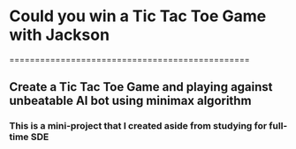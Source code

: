 # Could you win a Tic Tac Toe Game with Jackson
===============================================

## Create a Tic Tac Toe Game and playing against unbeatable AI bot using minimax algorithm

### This is a mini-project that I created aside from studying for full-time SDE

